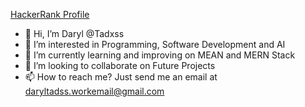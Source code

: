 [HackerRank Profile](<https://www.hackerrank.com/your-username>)


- 👋 Hi, I’m Daryl @Tadxss
- 👀 I’m interested in Programming, Software Development and AI
- 🌱 I’m currently learning and improving on MEAN and MERN Stack
- 💞️ I’m looking to collaborate on Future Projects
- 📫 How to reach me? Just send me an email at daryltadss.workemail@gmail.com

<!---
Tadxss/Tadxss is a ✨ special ✨ repository because its `README.md` (this file) appears on your GitHub profile.
You can click the Preview link to take a look at your changes.
--->

